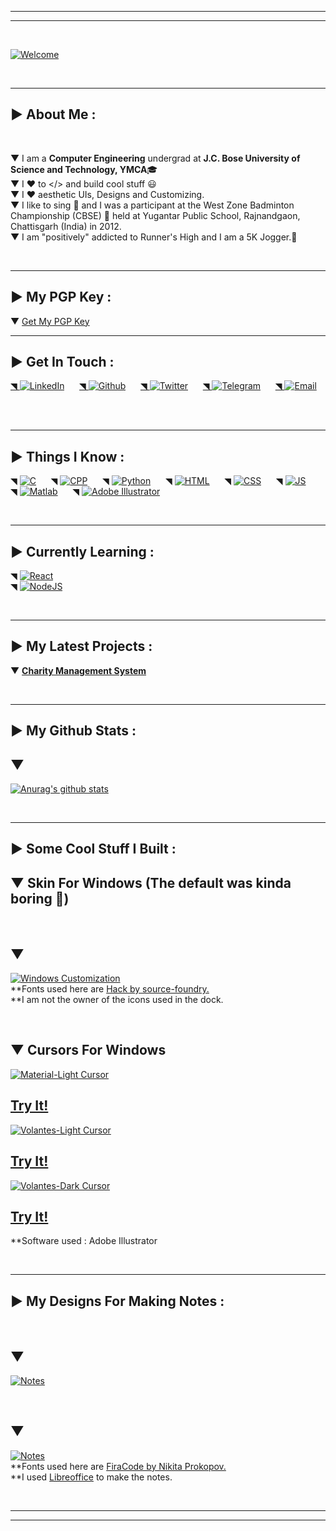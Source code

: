 <!--
* @Author: Mohit Pathak
* @Date:   2021-01-30 03:39:33
* @Last Modified by:   Mohit Pathak
* @Last Modified time: 2021-02-02 10:05:09
 -->

---

---

<br>

[![Welcome](Images/welcome1.png)](#)

<br>

---

## ▶ About Me :

<br>

▼ I am a **Computer Engineering** undergrad at **J.C. Bose University of Science and Technology, YMCA**🎓<br>
▼ I ❤ to </> and build cool stuff 😃<br>
▼ I ❤ aesthetic UIs, Designs and Customizing.<br>
▼ I like to sing 🎤 and I was a participant at the West Zone Badminton Championship (CBSE) 🏸 held at Yugantar Public School, Rajnandgaon, Chattisgarh (India) in 2012.<br>
▼ I am "positively" addicted to Runner's High and I am a 5K Jogger.🏃<br>

<br>

---

## ▶ My PGP Key :

▼ [Get My PGP Key][pgp]

---

## ▶ Get In Touch :

[◥ ![LinkedIn](Images/linkedinlogosmall.png)][linkedin]&nbsp;&nbsp;&nbsp;&nbsp;&nbsp;
[◥ ![Github](Images/githublogosmall.png)][github]&nbsp;&nbsp;&nbsp;&nbsp;&nbsp;
[◥ ![Twitter](Images/twitterlogosmall.png)][twitter]&nbsp;&nbsp;&nbsp;&nbsp;&nbsp;
[◥ ![Telegram](Images/telegramlogosmall.png)][telegram]&nbsp;&nbsp;&nbsp;&nbsp;&nbsp;
[◥ ![Email](Images/emaillogosmall.png)][email]&nbsp;&nbsp;&nbsp;&nbsp;&nbsp;

<br>

---

## ▶ Things I Know :

◥ [![C](Images/clogosmall.png)](#)&nbsp;&nbsp;&nbsp;&nbsp;&nbsp;
◥ [![CPP](Images/cpplogosmall.png)](#)&nbsp;&nbsp;&nbsp;&nbsp;&nbsp;
◥ [![Python](Images/pythonlogosmall.png)](#)&nbsp;&nbsp;&nbsp;&nbsp;&nbsp;
◥ [![HTML](Images/htmllogosmall.png)](#)&nbsp;&nbsp;&nbsp;&nbsp;&nbsp;
◥ [![CSS](Images/csslogosmall.png)](#)&nbsp;&nbsp;&nbsp;&nbsp;&nbsp;
◥ [![JS](Images/jslogosmall.png)](#)&nbsp;&nbsp;&nbsp;&nbsp;&nbsp;
◥ [![Matlab](Images/matlablogosmall.png)](#)&nbsp;&nbsp;&nbsp;&nbsp;&nbsp;
◥ [![Adobe Illustrator](Images/illustratorlogosmall.png)](#)

<br>

---

## ▶ Currently Learning :

◥ [![React](Images/reactlogosmall.png)](#)<br>
◥ [![NodeJS](Images/nodejslogosmall.png)](#)

<br>

---

## ▶ My Latest Projects :

▼ **[Charity Management System][project]**

<br>

---

## ▶ My Github Stats :

## ▼

[![Anurag's github stats](https://github-readme-stats.vercel.app/api?username=aystic&hide=stars,prs&count_private=true&show_icons=true&theme=merko)](https://github.com/anuraghazra/github-readme-stats)

<br>

---

## ▶ Some Cool Stuff I Built :

## ▼ Skin For Windows (The default was kinda boring 😬)

<br>

## ▼

[![Windows Customization](Images/windowsdesktop.png)](#)<br>
**Fonts used here are [Hack by source-foundry.][hack]<br>
**I am not the owner of the icons used in the dock.

<br>

## ▼ Cursors For Windows

[![Material-Light Cursor](Images/Material-Light.png)][material_light]<br>

## [Try It!][material_light]

[![Volantes-Light Cursor](Images/Volantes-Light.png)][volantes_light]<br>

## [Try It!][volantes_light]

[![Volantes-Dark Cursor](Images/Volantes-Dark.png)][volantes_dark]<br>

## [Try It!][volantes_dark]

\*\*Software used : Adobe Illustrator
<br>

<br>

---

## ▶ My Designs For Making Notes :

<br>

## ▼

[![Notes](Images/notes1.png)](#)

<br>

## ▼

[![Notes](Images/notes2.png)](#)<br>
**Fonts used here are [FiraCode by Nikita Prokopov.][firacode]<br>
**I used [Libreoffice][libreoffice] to make the notes.

<br>

---

---

[email]: <mailto: pmohitb3011@gmail.com>
[linkedin]: https://www.linkedin.com/in/aystic/
[twitter]: https://twitter.com/aystic0_0
[github]: https://github.com/aystic
[project]: https://github.com/aystic/CharityManagementSystem
[telegram]: https://t.me/aystic0_0
[hack]: https://github.com/source-foundry/Hack
[firacode]: https://github.com/tonsky/FiraCode
[libreoffice]: https://www.libreoffice.org/
[pgp]: https://aystic.github.io/PublicKey/
[material_light]: https://www.deviantart.com/aystic/art/Material-Light-879897389
[volantes_dark]: https://www.deviantart.com/aystic/art/Volantes-Dark-879809065
[volantes_light]: https://www.deviantart.com/aystic/art/Volantes-Light-879954119
